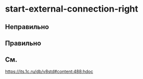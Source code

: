 # start-external-connection-right

## Неправильно

## Правильно

## См.

https://its.1c.ru/db/v8std#content:488:hdoc